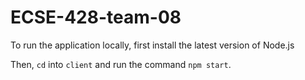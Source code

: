 # ECSE-428-team-08

To run the application locally, first install the latest version of Node.js

Then, `cd` into `client` and run the command `npm start`.
